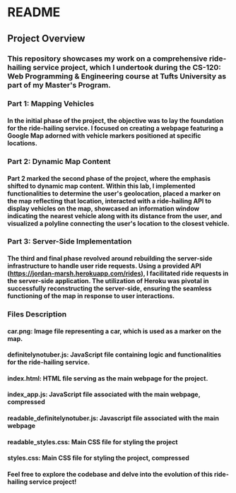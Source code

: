 # README
## Project Overview
### This repository showcases my work on a comprehensive ride-hailing service project, which I undertook during the CS-120: Web Programming & Engineering course at Tufts University as part of my Master's Program.

### Part 1: Mapping Vehicles
#### In the initial phase of the project, the objective was to lay the foundation for the ride-hailing service. I focused on creating a webpage featuring a Google Map adorned with vehicle markers positioned at specific locations.

### Part 2: Dynamic Map Content
#### Part 2 marked the second phase of the project, where the emphasis shifted to dynamic map content. Within this lab, I implemented functionalities to determine the user's geolocation, placed a marker on the map reflecting that location, interacted with a ride-hailing API to display vehicles on the map, showcased an information window indicating the nearest vehicle along with its distance from the user, and visualized a polyline connecting the user's location to the closest vehicle.

### Part 3: Server-Side Implementation
#### The third and final phase revolved around rebuilding the server-side infrastructure to handle user ride requests. Using a provided API (https://jordan-marsh.herokuapp.com/rides), I facilitated ride requests in the server-side application. The utilization of Heroku was pivotal in successfully reconstructing the server-side, ensuring the seamless functioning of the map in response to user interactions.

### Files Description
#### car.png: Image file representing a car, which is used as a marker on the map.
#### definitelynotuber.js: JavaScript file containing logic and functionalities for the ride-hailing service.
#### index.html: HTML file serving as the main webpage for the project.
#### index_app.js: JavaScript file associated with the main webpage, compressed
#### readable_definitelynotuber.js: Javascript file associated with the main webpage
#### readable_styles.css: Main CSS file for styling the project
#### styles.css: Main CSS file for styling the project, compressed

#### Feel free to explore the codebase and delve into the evolution of this ride-hailing service project!
